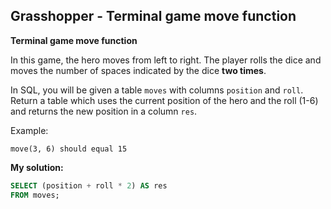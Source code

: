 ## Grasshopper - Terminal game move function

**Terminal game move function**

In this game, the hero moves from left to right. The player rolls the dice and moves the number of spaces indicated by the dice **two times**.

In SQL, you will be given a table `moves` with columns `position` and `roll`. Return a table which uses the current position of the hero and the roll (1-6) and returns the new position in a column `res`.

Example:
```
move(3, 6) should equal 15
```

**My solution:** 

```sql
SELECT (position + roll * 2) AS res 
FROM moves;
```  
